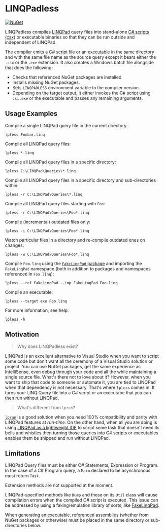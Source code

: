 # LINQPadless

[![NuGet][nuget-badge]][nuget-pkg]

LINQPadless compiles [LINQPad][linqpad] query files into stand-alone
[C# scripts (csx)][csx] or executable binaries so that they can be run
outside and independent of LINQPad.

The compiler emits a C# script file or an executable in the same directory
and with the same file name as the source query except it bears either the
`.csx` or the `.exe` extension. It also creates a Windows batch file
alongside that does the following:

- Checks that referenced NuGet packages are installed.
- Installs missing NuGet packages.
- Sets `LINQPADLESS` environment variable to the compiler version.
- Depending on the target output, it either invokes the C# script using
  `csi.exe`  or the executable and passes any remaining arguments.


## Usage Examples

Compile a single LINQPad query file in the current directory:

    lpless Foobar.linq

Compile all LINQPad query files:

    lpless *.linq

Compile all LINQPad query files in a specific directory:

    lpless C:\LINQPad\Queries\*.linq

Compile all LINQPad query files in a specific directory and sub-directories
within:

    lpless -r C:\LINQPad\Queries\*.linq

Compile all LINQPad query files starting with `Foo`:

    lpless -r C:\LINQPad\Queries\Foo*.linq

Compile (incremental) outdated files only:

    lpless -i C:\LINQPad\Queries\Foo*.linq

Watch particular files in a directory and re-compile outdated ones on changes:

    lpless -w C:\LINQPad\Queries\Foo*.linq

Compile `Foo.linq` using the [`FakeLinqPad` package][fakelp.pkg] and importing
the `FakeLinqPad` namespace (both in addition to packages and namespaces
referenced in `Foo.linq`):

    lpless --ref FakeLinqPad --imp FakeLinqPad Foo.linq

Compile an executable:

    lpless --target exe Foo.linq

For more information, see help:

    lpless -h


## Motivation

> Why does LINQPadless exist?

LINQPad is an excellent alternative to Visual Studio when you want to script
some code but don't want all the ceremony of a Visual Studio solution or
project. You can use NuGet packages, get the same experience as IntelliSense,
even debug through your code and all the while maintaining a single source
file. What's there not to love about it? However, when you want to ship that
code to someone or automate it, you are tied to LINQPad when that dependency
is not necessary. That's where `lpless` comes in. It turns your LINQ Query
file into a C# script or an executabe that you can then run without LINQPad.

> What's different from `lprun`?

[`lprun`][lprun] is a good solution when you need 100% compatibility and
parity with LINQPad features at _run-time_. On the other hand, when all you
are doing is using [LINQPad as a lightweight IDE][lpide] to script some task
that doesn't need its bells and whistles then turning those queries into C#
scripts or executables enables them be shipped and run without LINQPad.


## Limitations

LINQPad Query files must be either C# Statements, Expression or Program. In
the case of a C# Program query, a `Main` declared to be asynchronous must
return `Task`.

Extension methods are not supported at the moment.

LINQPad-specified methods like `Dump` and those on its `Util` class will
cause compilation errors when the compiled C# script is executed. This issue
can be addressed by using a faking/emulation library of sorts, like
[FakeLinqPad][fakelp].

When generating an executable, referenced assemblies (whether from NuGet
packages or otherwise) must be placed in the same directory or
sub-directories below.


[nuget-badge]: https://img.shields.io/nuget/v/LinqPadless.svg
[nuget-pkg]: https://www.nuget.org/packages/LinqPadless
[linqpad]: http://www.linqpad.net/
[csx]: https://msdn.microsoft.com/en-us/magazine/mt614271.aspx
[lpide]: https://www.linqpad.net/CodeSnippetIDE.aspx
[lprun]: https://www.linqpad.net/lprun.aspx
[fakelp.pkg]: https://www.nuget.org/packages/FakeLinqPad
[fakelp]: https://github.com/linqpadless/FakeLinqPad
